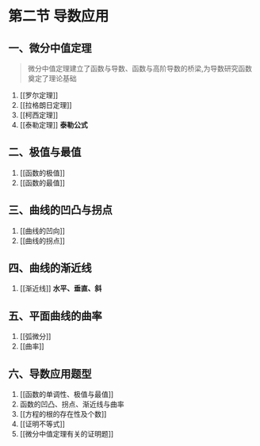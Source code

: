 # 第二节 导数应用

## 一、微分中值定理

> 微分中值定理建立了函数与导数、函数与高阶导数的桥梁,为导数研究函数奠定了理论基础

1. [[罗尔定理]]
2. [[拉格朗日定理]]
3. [[柯西定理]]
4. [[泰勒定理]] **泰勒公式**

## 二、极值与最值

1. [[函数的极值]]
2. [[函数的最值]]

## 三、曲线的凹凸与拐点

1. [[曲线的凹向]]
2. [[曲线的拐点]]

## 四、曲线的渐近线

1. [[渐近线]] **水平、垂直、斜**

## 五、平面曲线的曲率

1. [[弧微分]]
2. [[曲率]]

## 六、导数应用题型

1. [[函数的单调性、极值与最值]]
2. 函数的凹凸、拐点、渐近线与曲率
3. [[方程的根的存在性及个数]]
4. [[证明不等式]]
5. [[微分中值定理有关的证明题]]

